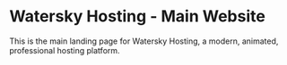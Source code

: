 # Watersky Hosting - Main Website

This is the main landing page for Watersky Hosting, a modern, animated, professional hosting platform. 